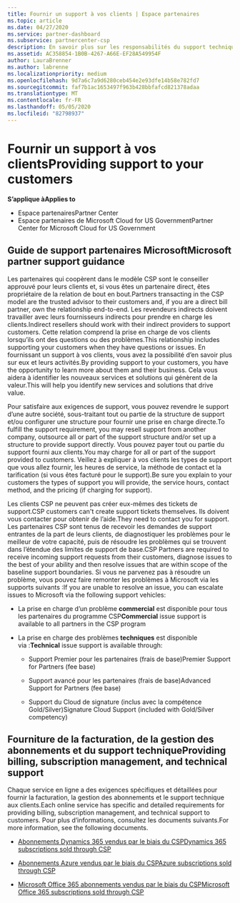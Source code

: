 ```yaml
---
title: Fournir un support à vos clients | Espace partenaires
ms.topic: article
ms.date: 04/27/2020
ms.service: partner-dashboard
ms.subservice: partnercenter-csp
description: En savoir plus sur les responsabilités du support technique des partenaires dans le programme CSP.
ms.assetid: AC358854-1B0B-4267-A66E-EF28A549954F
author: LauraBrenner
ms.author: labrenne
ms.localizationpriority: medium
ms.openlocfilehash: 9d7a6c7a9d6280ceb454e2e93dfe14b58e782fd7
ms.sourcegitcommit: faf7b1ac1653497f963b428bbfafcd821378adaa
ms.translationtype: MT
ms.contentlocale: fr-FR
ms.lasthandoff: 05/05/2020
ms.locfileid: "82798937"
---
```

# <a name="providing-support-to-your-customers"></a><span data-ttu-id="a2ce2-103">Fournir un support à vos clients</span><span class="sxs-lookup"><span data-stu-id="a2ce2-103">Providing support to your customers</span></span>

<span data-ttu-id="a2ce2-104">**S’applique à**</span><span class="sxs-lookup"><span data-stu-id="a2ce2-104">**Applies to**</span></span>

-  <span data-ttu-id="a2ce2-105">Espace partenaires</span><span class="sxs-lookup"><span data-stu-id="a2ce2-105">Partner Center</span></span>
-  <span data-ttu-id="a2ce2-106">Espace partenaires de Microsoft Cloud for US Government</span><span class="sxs-lookup"><span data-stu-id="a2ce2-106">Partner Center for Microsoft Cloud for US Government</span></span>


## <a name="microsoft-partner-support-guidance"></a><span data-ttu-id="a2ce2-107">Guide de support partenaires Microsoft</span><span class="sxs-lookup"><span data-stu-id="a2ce2-107">Microsoft partner support guidance</span></span>

<span data-ttu-id="a2ce2-108">Les partenaires qui coopèrent dans le modèle CSP sont le conseiller approuvé pour leurs clients et, si vous êtes un partenaire direct, êtes propriétaire de la relation de bout en bout.</span><span class="sxs-lookup"><span data-stu-id="a2ce2-108">Partners transacting in the CSP model are the trusted advisor to their customers and, if you are a direct bill partner, own the relationship end-to-end.</span></span> <span data-ttu-id="a2ce2-109">Les revendeurs indirects doivent travailler avec leurs fournisseurs indirects pour prendre en charge les clients.</span><span class="sxs-lookup"><span data-stu-id="a2ce2-109">Indirect resellers should work with their indirect providers to support customers.</span></span> <span data-ttu-id="a2ce2-110">Cette relation comprend la prise en charge de vos clients lorsqu’ils ont des questions ou des problèmes.</span><span class="sxs-lookup"><span data-stu-id="a2ce2-110">This relationship includes supporting your customers when they have questions or issues.</span></span> <span data-ttu-id="a2ce2-111">En fournissant un support à vos clients, vous avez la possibilité d’en savoir plus sur eux et leurs activités.</span><span class="sxs-lookup"><span data-stu-id="a2ce2-111">By providing support to your customers, you have the opportunity to learn more about them and their business.</span></span> <span data-ttu-id="a2ce2-112">Cela vous aidera à identifier les nouveaux services et solutions qui génèrent de la valeur.</span><span class="sxs-lookup"><span data-stu-id="a2ce2-112">This will help you identify new services and solutions that drive value.</span></span>

<span data-ttu-id="a2ce2-113">Pour satisfaire aux exigences de support, vous pouvez revendre le support d’une autre société, sous-traitant tout ou partie de la structure de support et/ou configurer une structure pour fournir une prise en charge directe.</span><span class="sxs-lookup"><span data-stu-id="a2ce2-113">To fulfill the support requirement,  you may resell support from another company, outsource all or part of the support structure and/or set up a structure to provide support directly.</span></span> <span data-ttu-id="a2ce2-114">Vous pouvez payer tout ou partie du support fourni aux clients.</span><span class="sxs-lookup"><span data-stu-id="a2ce2-114">You may charge for all or part of the support provided to customers.</span></span> <span data-ttu-id="a2ce2-115">Veillez à expliquer à vos clients les types de support que vous allez fournir, les heures de service, la méthode de contact et la tarification (si vous êtes facturé pour le support).</span><span class="sxs-lookup"><span data-stu-id="a2ce2-115">Be sure you explain to your customers the types of support you will provide, the service hours, contact method, and the pricing (if charging for support).</span></span>

<span data-ttu-id="a2ce2-116">Les clients CSP ne peuvent pas créer eux-mêmes des tickets de support.</span><span class="sxs-lookup"><span data-stu-id="a2ce2-116">CSP customers can't create support tickets themselves.</span></span> <span data-ttu-id="a2ce2-117">Ils doivent vous contacter pour obtenir de l’aide.</span><span class="sxs-lookup"><span data-stu-id="a2ce2-117">They need to contact you for support.</span></span> <span data-ttu-id="a2ce2-118">Les partenaires CSP sont tenus de recevoir les demandes de support entrantes de la part de leurs clients, de diagnostiquer les problèmes pour le meilleur de votre capacité, puis de résoudre les problèmes qui se trouvent dans l’étendue des limites de support de base.</span><span class="sxs-lookup"><span data-stu-id="a2ce2-118">CSP Partners are required to receive incoming support requests from their customers, diagnose issues to the best of your ability and then resolve issues that are within scope of the baseline support boundaries.</span></span> <span data-ttu-id="a2ce2-119">Si vous ne parvenez pas à résoudre un problème, vous pouvez faire remonter les problèmes à Microsoft via les supports suivants :</span><span class="sxs-lookup"><span data-stu-id="a2ce2-119">If you are unable to resolve an issue, you can escalate issues to Microsoft via the following support vehicles:</span></span>

- <span data-ttu-id="a2ce2-120">La prise en charge d’un problème **commercial** est disponible pour tous les partenaires du programme CSP</span><span class="sxs-lookup"><span data-stu-id="a2ce2-120">**Commercial** issue support is available to all partners in the CSP program</span></span>

- <span data-ttu-id="a2ce2-121">La prise en charge des problèmes **techniques** est disponible via :</span><span class="sxs-lookup"><span data-stu-id="a2ce2-121">**Technical** issue support is available through:</span></span>

    - <span data-ttu-id="a2ce2-122">Support Premier pour les partenaires (frais de base)</span><span class="sxs-lookup"><span data-stu-id="a2ce2-122">Premier Support for Partners (fee base)</span></span>

    - <span data-ttu-id="a2ce2-123">Support avancé pour les partenaires (frais de base)</span><span class="sxs-lookup"><span data-stu-id="a2ce2-123">Advanced Support for Partners (fee base)</span></span>

    - <span data-ttu-id="a2ce2-124">Support du Cloud de signature (inclus avec la compétence Gold/Silver)</span><span class="sxs-lookup"><span data-stu-id="a2ce2-124">Signature Cloud Support (included with Gold/Silver competency)</span></span>

## <a name="providing-billing-subscription-management-and-technical-support"></a><span data-ttu-id="a2ce2-125">Fourniture de la facturation, de la gestion des abonnements et du support technique</span><span class="sxs-lookup"><span data-stu-id="a2ce2-125">Providing billing, subscription management, and technical support</span></span> 

<span data-ttu-id="a2ce2-126">Chaque service en ligne a des exigences spécifiques et détaillées pour fournir la facturation, la gestion des abonnements et le support technique aux clients.</span><span class="sxs-lookup"><span data-stu-id="a2ce2-126">Each online service has specific and detailed requirements for providing billing, subscription management, and technical support to customers.</span></span> <span data-ttu-id="a2ce2-127">Pour plus d’informations, consultez les documents suivants.</span><span class="sxs-lookup"><span data-stu-id="a2ce2-127">For more information, see the following documents.</span></span>

- [<span data-ttu-id="a2ce2-128">Abonnements Dynamics 365 vendus par le biais du CSP</span><span class="sxs-lookup"><span data-stu-id="a2ce2-128">Dynamics 365 subscriptions sold through CSP</span></span>](https://www.microsoftpartnercommunity.com/t5/CSP/Microsoft-Partner-Support-Guidance/m-p/5262#M30)

- [<span data-ttu-id="a2ce2-129">Abonnements Azure vendus par le biais du CSP</span><span class="sxs-lookup"><span data-stu-id="a2ce2-129">Azure subscriptions sold through CSP</span></span>](https://www.microsoftpartnercommunity.com/t5/CSP/Microsoft-Partner-Support-Guidance/m-p/5263#M31)

- [<span data-ttu-id="a2ce2-130">Microsoft Office 365 abonnements vendus par le biais du CSP</span><span class="sxs-lookup"><span data-stu-id="a2ce2-130">Microsoft Office 365 subscriptions sold through CSP</span></span>](https://www.microsoftpartnercommunity.com/t5/CSP/Microsoft-Partner-Support-Guidance/m-p/5264#M32)



 

 



